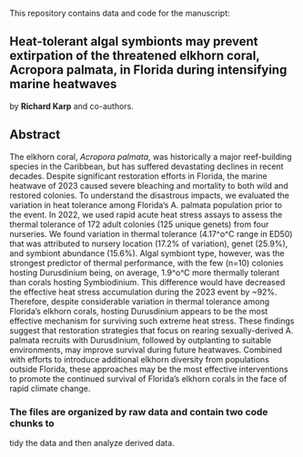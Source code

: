 
This repository contains data and code for the manuscript: 

## Heat-tolerant algal symbionts may prevent extirpation of the threatened elkhorn coral, Acropora palmata, in Florida during intensifying marine heatwaves 
by **Richard Karp** and co-authors.

## Abstract

The elkhorn coral, _Acropora palmata_, was historically a major 
reef-building species in the Caribbean, but has suffered devastating 
declines in recent decades. Despite significant restoration efforts in 
Florida, the marine heatwave of 2023 caused severe bleaching and mortality 
to both wild and restored colonies. To understand the disastrous impacts, 
we evaluated the variation in heat tolerance among Florida’s A. palmata 
population prior to the event. In 2022, we used rapid acute heat stress 
assays to assess the thermal tolerance of 172 adult colonies (125 unique 
genets) from four nurseries. We found variation in thermal tolerance 
(4.17^o^C range in ED50) that was attributed to nursery location (17.2% of 
variation), genet (25.9%), and symbiont abundance (15.6%). Algal symbiont 
type, however, was the strongest predictor of thermal performance, with 
the few (n=10) colonies hosting Durusdinium being, on average, 1.9^o^C more 
thermally tolerant than corals hosting Symbiodinium. This difference would 
have decreased the effective heat stress accumulation during the 2023 
event by ~92%. Therefore, despite considerable variation in thermal 
tolerance among Florida’s elkhorn corals, hosting Durusdinium appears to 
be the most effective mechanism for surviving such extreme heat stress. 
These findings suggest that restoration strategies that focus on rearing 
sexually-derived A. palmata recruits with Durusdinium, followed by 
outplanting to suitable environments, may improve survival during future 
heatwaves. Combined with efforts to introduce additional elkhorn diversity 
from populations outside Florida, these approaches may be the most 
effective interventions to promote the continued survival of Florida’s 
elkhorn corals in the face of rapid climate change. 

### The files are organized by raw data and contain two code chunks to 
tidy the data and then analyze derived data. 

